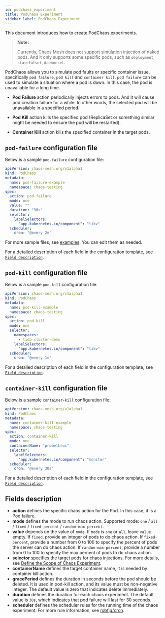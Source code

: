 ```yaml
---
id: podchaos_experiment
title: PodChaos Experiment
sidebar_label: PodChaos Experiment
---
```


This document introduces how to create PodChaos experiments.

> **Note:**
>
> Currently, Chaos Mesh does not support simulation injection of naked pods. And it only supports some specific pods, such as `deployment`, `statefulset`, `daemonset`.

PodChaos allows you to simulate pod faults or specific container issue, specifically `pod failure`, `pod kill` and `container kill`. `pod failure` can be used to simulate a situation where a pod is down. In this case, the pod is unavailable for a long time.

- **Pod Failure** action periodically injects errors to pods. And it will cause pod creation failure for a while. In other words, the selected pod will be unavailable in a specified period.

- **Pod Kill** action kills the specified pod (ReplicaSet or something similar might be needed to ensure the pod will be restarted).

- **Container Kill** action kills the specified container in the target pods.

## `pod-failure` configuration file

Below is a sample `pod-failure` configuration file:

```yaml
apiVersion: chaos-mesh.org/v1alpha1
kind: PodChaos
metadata:
  name: pod-failure-example
  namespace: chaos-testing
spec:
  action: pod-failure
  mode: one
  value: ""
  duration: "30s"
  selector:
    labelSelectors:
      "app.kubernetes.io/component": "tikv"
  scheduler:
    cron: "@every 2m"
```

For more sample files, see [examples](https://github.com/chaos-mesh/chaos-mesh/tree/master/examples). You can edit them as needed.

For a detailed description of each field in the configuration template, see [`Field description`](#fields-description).

## `pod-kill` configuration file

Below is a sample `pod-kill` configuration file:

```yaml
apiVersion: chaos-mesh.org/v1alpha1
kind: PodChaos
metadata:
  name: pod-kill-example
  namespace: chaos-testing
spec:
  action: pod-kill
  mode: one
  selector:
    namespaces:
      - tidb-cluster-demo
    labelSelectors:
      "app.kubernetes.io/component": "tikv"
  scheduler:
    cron: "@every 1m"
```

For a detailed description of each field in the configuration template, see [`Field description`](#fields-description).

## `container-kill` configuration file

Below is a sample `container-kill` configuration file:

```yaml
apiVersion: chaos-mesh.org/v1alpha1
kind: PodChaos
metadata:
  name: container-kill-example
  namespace: chaos-testing
spec:
  action: container-kill
  mode: one
  containerName: "prometheus"
  selector:
    labelSelectors:
      "app.kubernetes.io/component": "monitor"
  scheduler:
    cron: "@every 30s"
```

For a detailed description of each field in the configuration template, see [`Field description`](#fields-description).

## Fields description

* **action** defines the specific chaos action for the Pod. In this case, it is a Pod failure.
* **mode** defines the mode to run chaos action. Supported mode: `one` / `all` / `fixed` / `fixed-percent` / `random-max-percent`.
* **value** depends on the value of `mode`. If `mode` is `one` or `all`, leave `value` empty. If `fixed`, provide an integer of pods to do chaos action. If `fixed-percent`, provide a number from 0 to 100 to specify the percent of pods the server can do chaos action. If `random-max-percent`, provide a number from 0 to 100 to specify the max percent of pods to do chaos action.
* **selector** specifies the target pods for chaos injections. For more details, see [Define the Scope of Chaos Experiment](../user_guides/experiment_scope.md).
* **containerName** defines the target container name, it is needed by container kill action.
* **gracePeriod** defines the duration in seconds before the pod should be deleted. It is used in pod-kill action, and its value must be non-negative integer. The default value is zero that indicates delete immediately.
* **duration** defines the duration for each chaos experiment. The default value is `30s`, which indicates that pod failure will last for 30 seconds.
* **scheduler** defines the scheduler rules for the running time of the chaos experiment. For more rule information, see [robfig/cron](https://godoc.org/github.com/robfig/cron).
